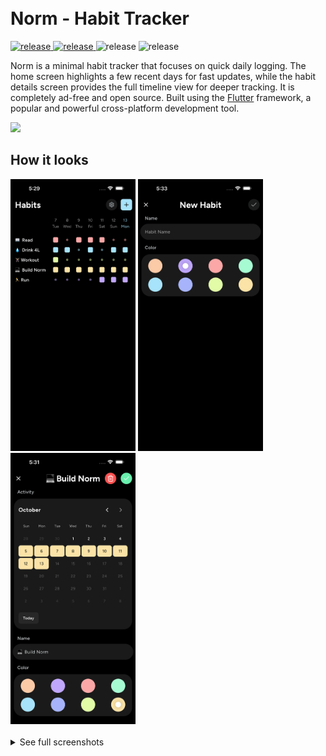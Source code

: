<br/>
<br/>

# Norm - Habit Tracker

<p>
  <a href="https://github.com/tusharonly/norm/releases/latest">
    <img alt="release" src="https://img.shields.io/github/v/release/tusharonly/norm" />
  </a>
  <a href="https://www.gnu.org/licenses/gpl-3.0">
    <img alt="release" src="https://img.shields.io/badge/License-GPLv3-blue.svg" />
  </a>
  <img alt="release" src="https://img.shields.io/github/downloads/tusharonly/norm/total" />
  <img alt="release" src="https://img.shields.io/github/stars/tusharonly/norm" />
</p>


Norm is a minimal habit tracker that focuses on quick daily logging. The home screen highlights a few recent days for fast updates, while the habit details screen provides the full timeline view for deeper tracking. It is completely ad-free and open source. Built using the [Flutter](https://flutter.dev/) framework, a popular and powerful cross-platform development tool.

<a href="https://github.com/tusharonly/norm/releases/latest">
  <img height="80" src="https://user-images.githubusercontent.com/51419598/202963419-6095ee98-88a5-486f-9c84-a0bd2d8c700e.png">
</a>

## How it looks
<div>
  <kbd><img src="screenshots/home_page.png" width="200"></kbd>
  <kbd><img src="screenshots/new_page.png" width="200"></kbd>
  <kbd><img src="screenshots/details_page.png" width="200"></kbd>
</div>

<br />

<details>
  <summary>See full screenshots</summary>

<div align="center">
  <kbd><img src="screenshots/home_page.png" width="200"></kbd>
  <kbd><img src="screenshots/new_page.png" width="200"></kbd>
  <kbd><img src="screenshots/details_page.png" width="200"></kbd>
</div>

<br/>

<div align="center">
  <kbd><img src="screenshots/settings_page.png" width="200"></kbd>
  <kbd><img src="screenshots/delete_habit.png" width="200"></kbd>
</div>

</details>